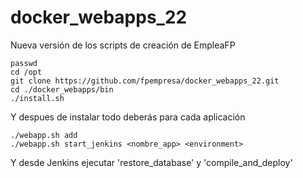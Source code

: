 # docker_webapps_22
Nueva versión de los scripts de creación de EmpleaFP

``` script
passwd
cd /opt
git clone https://github.com/fpempresa/docker_webapps_22.git
cd ./docker_webapps/bin
./install.sh

```

Y despues de instalar todo deberás para cada aplicación

``` script
./webapp.sh add 
./webapp.sh start_jenkins <nombre_app> <environment>
```
Y desde Jenkins ejecutar 'restore_database' y 'compile_and_deploy' 

